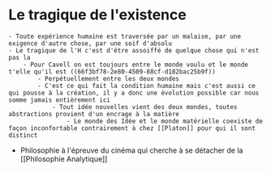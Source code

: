 # Le tragique de l'existence
	- Toute expérience humaine est traversée par un malaise, par une exigence d'autre chose, par une soif d'absolu
	- Le tragique de l'H c'est d'être assoiffé de quelque chose qui n'est pas la
		- Pour Cavell on est toujours entre le monde voulu et le monde t'elle qu'il est ((66f3bf78-2e80-4509-88cf-d182bac25b9f))
			- Perpétuellement entre les deux mondes
			- C'est ce qui fait la condition humaine mais c'est aussi ce qui pousse à la création, il y a donc une évolution possible car nous somme jamais entièrement ici
				- Tout idée nouvelles vient des deux mondes, toutes abstractions provient d'un encrage à la matière
					- Le monde des Idée et le monde matérielle coexiste de façon inconfortable contrairement à chez [[Platon]] pour qui il sont distinct
- Philosophie à l'épreuve du cinéma qui cherche à se détacher de la [[Philosophie Analytique]]